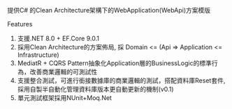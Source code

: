 提供C# 的Clean Architecture架構下的WebApplication(WebApi)方案模版

Features
1. 支援.NET 8.0 + EF.Core 9.0.1 
3. 採用Clean Architecture的方案佈局, 採 Domain <= (Api => Application <= Infrastructure)
4. MediatR + CQRS Pattern抽象化Application層的BusinessLogic的標準行為，改善商業邏輯的可測試性
5. 支援整合測試，可進行銜接數據庫的商業邏輯的測試，搭配資料庫Reset套件, 採用自製半自動化管理資料庫版本更自動更新的機制(v0.1)
6. 單元測試框架採用NUnit+Moq.Net
